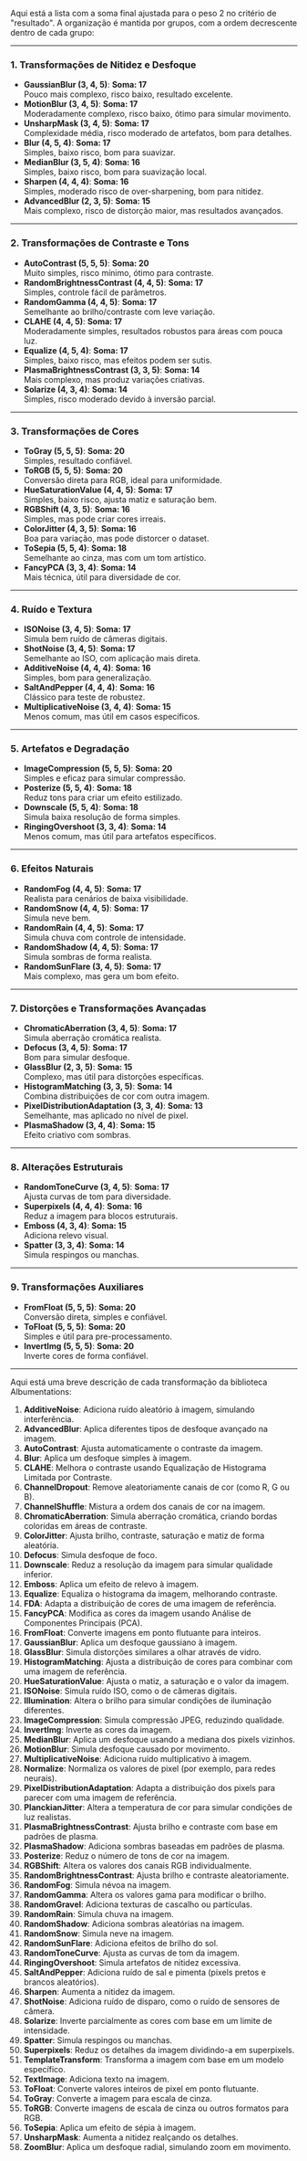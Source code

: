 Aqui está a lista com a soma final ajustada para o peso 2 no critério de "resultado". A organização é mantida por grupos, com a ordem decrescente dentro de cada grupo:

---

### **1. Transformações de Nitidez e Desfoque**
- **GaussianBlur (3, 4, 5)**: **Soma: 17**  
  Pouco mais complexo, risco baixo, resultado excelente.
- **MotionBlur (3, 4, 5)**: **Soma: 17**  
  Moderadamente complexo, risco baixo, ótimo para simular movimento.
- **UnsharpMask (3, 4, 5)**: **Soma: 17**  
  Complexidade média, risco moderado de artefatos, bom para detalhes.
- **Blur (4, 5, 4)**: **Soma: 17**  
  Simples, baixo risco, bom para suavizar.
- **MedianBlur (3, 5, 4)**: **Soma: 16**  
  Simples, baixo risco, bom para suavização local.
- **Sharpen (4, 4, 4)**: **Soma: 16**  
  Simples, moderado risco de over-sharpening, bom para nitidez.
- **AdvancedBlur (2, 3, 5)**: **Soma: 15**  
  Mais complexo, risco de distorção maior, mas resultados avançados.

---

### **2. Transformações de Contraste e Tons**
- **AutoContrast (5, 5, 5)**: **Soma: 20**  
  Muito simples, risco mínimo, ótimo para contraste.
- **RandomBrightnessContrast (4, 4, 5)**: **Soma: 17**  
  Simples, controle fácil de parâmetros.
- **RandomGamma (4, 4, 5)**: **Soma: 17**  
  Semelhante ao brilho/contraste com leve variação.
- **CLAHE (4, 4, 5)**: **Soma: 17**  
  Moderadamente simples, resultados robustos para áreas com pouca luz.
- **Equalize (4, 5, 4)**: **Soma: 17**  
  Simples, baixo risco, mas efeitos podem ser sutis.
- **PlasmaBrightnessContrast (3, 3, 5)**: **Soma: 14**  
  Mais complexo, mas produz variações criativas.
- **Solarize (4, 3, 4)**: **Soma: 14**  
  Simples, risco moderado devido à inversão parcial.

---

### **3. Transformações de Cores**
- **ToGray (5, 5, 5)**: **Soma: 20**  
  Simples, resultado confiável.
- **ToRGB (5, 5, 5)**: **Soma: 20**  
  Conversão direta para RGB, ideal para uniformidade.
- **HueSaturationValue (4, 4, 5)**: **Soma: 17**  
  Simples, baixo risco, ajusta matiz e saturação bem.
- **RGBShift (4, 3, 5)**: **Soma: 16**  
  Simples, mas pode criar cores irreais.
- **ColorJitter (4, 3, 5)**: **Soma: 16**  
  Boa para variação, mas pode distorcer o dataset.
- **ToSepia (5, 5, 4)**: **Soma: 18**  
  Semelhante ao cinza, mas com um tom artístico.
- **FancyPCA (3, 3, 4)**: **Soma: 14**  
  Mais técnica, útil para diversidade de cor.

---

### **4. Ruído e Textura**
- **ISONoise (3, 4, 5)**: **Soma: 17**  
  Simula bem ruído de câmeras digitais.
- **ShotNoise (3, 4, 5)**: **Soma: 17**  
  Semelhante ao ISO, com aplicação mais direta.
- **AdditiveNoise (4, 4, 4)**: **Soma: 16**  
  Simples, bom para generalização.
- **SaltAndPepper (4, 4, 4)**: **Soma: 16**  
  Clássico para teste de robustez.
- **MultiplicativeNoise (3, 4, 4)**: **Soma: 15**  
  Menos comum, mas útil em casos específicos.

---

### **5. Artefatos e Degradação**
- **ImageCompression (5, 5, 5)**: **Soma: 20**  
  Simples e eficaz para simular compressão.
- **Posterize (5, 5, 4)**: **Soma: 18**  
  Reduz tons para criar um efeito estilizado.
- **Downscale (5, 5, 4)**: **Soma: 18**  
  Simula baixa resolução de forma simples.
- **RingingOvershoot (3, 3, 4)**: **Soma: 14**  
  Menos comum, mas útil para artefatos específicos.

---

### **6. Efeitos Naturais**
- **RandomFog (4, 4, 5)**: **Soma: 17**  
  Realista para cenários de baixa visibilidade.
- **RandomSnow (4, 4, 5)**: **Soma: 17**  
  Simula neve bem.
- **RandomRain (4, 4, 5)**: **Soma: 17**  
  Simula chuva com controle de intensidade.
- **RandomShadow (4, 4, 5)**: **Soma: 17**  
  Simula sombras de forma realista.
- **RandomSunFlare (3, 4, 5)**: **Soma: 17**  
  Mais complexo, mas gera um bom efeito.

---

### **7. Distorções e Transformações Avançadas**
- **ChromaticAberration (3, 4, 5)**: **Soma: 17**  
  Simula aberração cromática realista.
- **Defocus (3, 4, 5)**: **Soma: 17**  
  Bom para simular desfoque.
- **GlassBlur (2, 3, 5)**: **Soma: 15**  
  Complexo, mas útil para distorções específicas.
- **HistogramMatching (3, 3, 5)**: **Soma: 14**  
  Combina distribuições de cor com outra imagem.
- **PixelDistributionAdaptation (3, 3, 4)**: **Soma: 13**  
  Semelhante, mas aplicado no nível de pixel.
- **PlasmaShadow (3, 4, 4)**: **Soma: 15**  
  Efeito criativo com sombras.

---

### **8. Alterações Estruturais**
- **RandomToneCurve (3, 4, 5)**: **Soma: 17**  
  Ajusta curvas de tom para diversidade.
- **Superpixels (4, 4, 4)**: **Soma: 16**  
  Reduz a imagem para blocos estruturais.
- **Emboss (4, 3, 4)**: **Soma: 15**  
  Adiciona relevo visual.
- **Spatter (3, 3, 4)**: **Soma: 14**  
  Simula respingos ou manchas.

---

### **9. Transformações Auxiliares**
- **FromFloat (5, 5, 5)**: **Soma: 20**  
  Conversão direta, simples e confiável.
- **ToFloat (5, 5, 5)**: **Soma: 20**  
  Simples e útil para pre-processamento.
- **InvertImg (5, 5, 5)**: **Soma: 20**  
  Inverte cores de forma confiável.

---

Aqui está uma breve descrição de cada transformação da biblioteca Albumentations:

1. **AdditiveNoise**: Adiciona ruído aleatório à imagem, simulando interferência.
2. **AdvancedBlur**: Aplica diferentes tipos de desfoque avançado na imagem.
3. **AutoContrast**: Ajusta automaticamente o contraste da imagem.
4. **Blur**: Aplica um desfoque simples à imagem.
5. **CLAHE**: Melhora o contraste usando Equalização de Histograma Limitada por Contraste.
6. **ChannelDropout**: Remove aleatoriamente canais de cor (como R, G ou B).
7. **ChannelShuffle**: Mistura a ordem dos canais de cor na imagem.
8. **ChromaticAberration**: Simula aberração cromática, criando bordas coloridas em áreas de contraste.
9. **ColorJitter**: Ajusta brilho, contraste, saturação e matiz de forma aleatória.
10. **Defocus**: Simula desfoque de foco.
11. **Downscale**: Reduz a resolução da imagem para simular qualidade inferior.
12. **Emboss**: Aplica um efeito de relevo à imagem.
13. **Equalize**: Equaliza o histograma da imagem, melhorando contraste.
14. **FDA**: Adapta a distribuição de cores de uma imagem de referência.
15. **FancyPCA**: Modifica as cores da imagem usando Análise de Componentes Principais (PCA).
16. **FromFloat**: Converte imagens em ponto flutuante para inteiros.
17. **GaussianBlur**: Aplica um desfoque gaussiano à imagem.
18. **GlassBlur**: Simula distorções similares a olhar através de vidro.
19. **HistogramMatching**: Ajusta a distribuição de cores para combinar com uma imagem de referência.
20. **HueSaturationValue**: Ajusta o matiz, a saturação e o valor da imagem.
21. **ISONoise**: Simula ruído ISO, como o de câmeras digitais.
22. **Illumination**: Altera o brilho para simular condições de iluminação diferentes.
23. **ImageCompression**: Simula compressão JPEG, reduzindo qualidade.
24. **InvertImg**: Inverte as cores da imagem.
25. **MedianBlur**: Aplica um desfoque usando a mediana dos pixels vizinhos.
26. **MotionBlur**: Simula desfoque causado por movimento.
27. **MultiplicativeNoise**: Adiciona ruído multiplicativo à imagem.
28. **Normalize**: Normaliza os valores de pixel (por exemplo, para redes neurais).
29. **PixelDistributionAdaptation**: Adapta a distribuição dos pixels para parecer com uma imagem de referência.
30. **PlanckianJitter**: Altera a temperatura de cor para simular condições de luz realistas.
31. **PlasmaBrightnessContrast**: Ajusta brilho e contraste com base em padrões de plasma.
32. **PlasmaShadow**: Adiciona sombras baseadas em padrões de plasma.
33. **Posterize**: Reduz o número de tons de cor na imagem.
34. **RGBShift**: Altera os valores dos canais RGB individualmente.
35. **RandomBrightnessContrast**: Ajusta brilho e contraste aleatoriamente.
36. **RandomFog**: Simula névoa na imagem.
37. **RandomGamma**: Altera os valores gama para modificar o brilho.
38. **RandomGravel**: Adiciona texturas de cascalho ou partículas.
39. **RandomRain**: Simula chuva na imagem.
40. **RandomShadow**: Adiciona sombras aleatórias na imagem.
41. **RandomSnow**: Simula neve na imagem.
42. **RandomSunFlare**: Adiciona efeitos de brilho do sol.
43. **RandomToneCurve**: Ajusta as curvas de tom da imagem.
44. **RingingOvershoot**: Simula artefatos de nitidez excessiva.
45. **SaltAndPepper**: Adiciona ruído de sal e pimenta (pixels pretos e brancos aleatórios).
46. **Sharpen**: Aumenta a nitidez da imagem.
47. **ShotNoise**: Adiciona ruído de disparo, como o ruído de sensores de câmera.
48. **Solarize**: Inverte parcialmente as cores com base em um limite de intensidade.
49. **Spatter**: Simula respingos ou manchas.
50. **Superpixels**: Reduz os detalhes da imagem dividindo-a em superpixels.
51. **TemplateTransform**: Transforma a imagem com base em um modelo específico.
52. **TextImage**: Adiciona texto na imagem.
53. **ToFloat**: Converte valores inteiros de pixel em ponto flutuante.
54. **ToGray**: Converte a imagem para escala de cinza.
55. **ToRGB**: Converte imagens de escala de cinza ou outros formatos para RGB.
56. **ToSepia**: Aplica um efeito de sépia à imagem.
57. **UnsharpMask**: Aumenta a nitidez realçando os detalhes.
58. **ZoomBlur**: Aplica um desfoque radial, simulando zoom em movimento.

